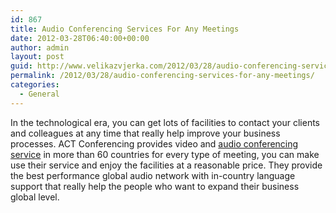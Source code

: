 ```yaml
---
id: 867
title: Audio Conferencing Services For Any Meetings
date: 2012-03-28T06:40:00+00:00
author: admin
layout: post
guid: http://www.velikazvjerka.com/2012/03/28/audio-conferencing-services-for-any-meetings/
permalink: /2012/03/28/audio-conferencing-services-for-any-meetings/
categories:
  - General
---
```

In the technological era, you can get lots of facilities to contact your clients and colleagues at any time that really help improve your business processes. ACT Conferencing provides video and [audio conferencing service](http://www.actconferencing.com/services/audio-conference/audio-conferencing.aspx) in more than 60 countries for every type of meeting, you can make use their service and enjoy the facilities at a reasonable price. They provide the best performance global audio network with in-country language support that really help the people who want to expand their business global level.